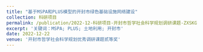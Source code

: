 ```yaml
---
title: "基于MSPA和PLUS模型的开封市绿色基础设施网络建设"
collection: 科研项目
permalink: /publication/2022-12-科研项目-开封市哲学社会科学规划调研课题-ZXSKGH-2022-0833
excerpt: '关键词：MSPA; PLUS; 土地利用; 开封市'
date: 2022-12-22
venue: '开封市哲学社会科学规划优秀调研课题贰等奖'
---
```

